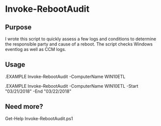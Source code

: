 # Invoke-RebootAudit

## Purpose

I wrote this script to quickly assess a few logs and conditions to determine the responsible party and cause of a reboot. The script checks Windows eventlog as well as CCM logs.

## Usage

.EXAMPLE
    Invoke-RebootAudit -ComputerName WIN10ETL

.EXAMPLE
    Invoke-RebootAudit -ComputerName WIN10ETL -Start "03/21/2018" -End "03/22/2018"

## Need more?

Get-Help Invoke-RebootAudit.ps1